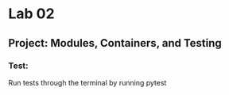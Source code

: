 # Lab 02 

## Project: Modules, Containers, and Testing

### Test:  
Run tests through the terminal by running pytest